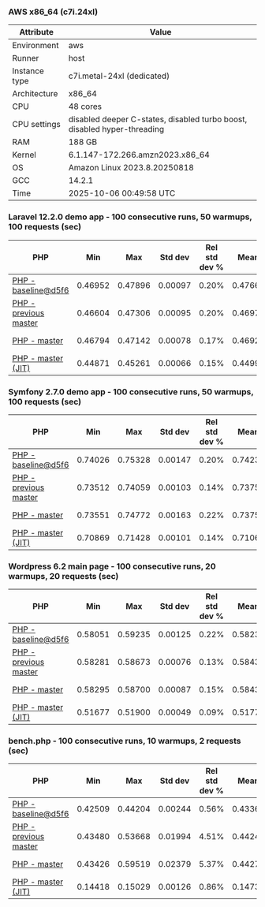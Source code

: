 ### AWS x86_64 (c7i.24xl)

|  Attribute    |     Value      |
|---------------|----------------|
| Environment   |aws|
| Runner        |host|
| Instance type |c7i.metal-24xl (dedicated)|
| Architecture  |x86_64
| CPU           |48 cores|
| CPU settings  |disabled deeper C-states, disabled turbo boost, disabled hyper-threading|
| RAM           |188 GB|
| Kernel        |6.1.147-172.266.amzn2023.x86_64|
| OS            |Amazon Linux 2023.8.20250818|
| GCC           |14.2.1|
| Time          |2025-10-06 00:49:58 UTC|

### Laravel 12.2.0 demo app - 100 consecutive runs, 50 warmups, 100 requests (sec)

|     PHP     |     Min     |     Max     |    Std dev   | Rel std dev % |  Mean  | Mean diff % |   Median   | Median diff % |   Skew  | P-value |  Instr count  |     Memory    |
|-------------|-------------|-------------|--------------|---------------|--------|-------------|------------|---------------|---------|---------|---------------|---------------|
|[PHP - baseline@d5f6](https://github.com/php/php-src/commit/d5f6e56610)|0.46952|0.47896|0.00097|0.20%|0.47663|0.00%|0.47662|0.00%|-3.726|0.999|180948595|43.67 MB|
|[PHP - previous master](https://github.com/php/php-src/commit/0c577c22c7)|0.46604|0.47306|0.00095|0.20%|0.46971|-1.45%|0.46956|-1.48%|0.764|0.000|176328084|44.31 MB|
|[PHP - master](https://github.com/php/php-src/commit/c39c880824)|0.46794|0.47142|0.00078|0.17%|0.46929|-1.54%|0.46912|-1.57%|0.762|0.000|176401395|44.31 MB|
|[PHP - master (JIT)](https://github.com/php/php-src/commit/c39c880824)|0.44871|0.45261|0.00066|0.15%|0.44990|-5.61%|0.44979|-5.63%|1.293|0.000|147884212|53.45 MB|

### Symfony 2.7.0 demo app - 100 consecutive runs, 50 warmups, 100 requests (sec)

|     PHP     |     Min     |     Max     |    Std dev   | Rel std dev % |  Mean  | Mean diff % |   Median   | Median diff % |   Skew  | P-value |  Instr count  |     Memory    |
|-------------|-------------|-------------|--------------|---------------|--------|-------------|------------|---------------|---------|---------|---------------|---------------|
|[PHP - baseline@d5f6](https://github.com/php/php-src/commit/d5f6e56610)|0.74026|0.75328|0.00147|0.20%|0.74234|0.00%|0.74217|0.00%|4.256|0.999|291620717|40.28 MB|
|[PHP - previous master](https://github.com/php/php-src/commit/0c577c22c7)|0.73512|0.74059|0.00103|0.14%|0.73754|-0.65%|0.73746|-0.64%|0.621|0.000|287354304|40.54 MB|
|[PHP - master](https://github.com/php/php-src/commit/c39c880824)|0.73551|0.74772|0.00163|0.22%|0.73750|-0.65%|0.73714|-0.68%|3.064|0.000|287353982|40.57 MB|
|[PHP - master (JIT)](https://github.com/php/php-src/commit/c39c880824)|0.70869|0.71428|0.00101|0.14%|0.71067|-4.27%|0.71051|-4.27%|0.777|0.000|267713604|47.85 MB|

### Wordpress 6.2 main page - 100 consecutive runs, 20 warmups, 20 requests (sec)

|     PHP     |     Min     |     Max     |    Std dev   | Rel std dev % |  Mean  | Mean diff % |   Median   | Median diff % |   Skew  | P-value |  Instr count  |     Memory    |
|-------------|-------------|-------------|--------------|---------------|--------|-------------|------------|---------------|---------|---------|---------------|---------------|
|[PHP - baseline@d5f6](https://github.com/php/php-src/commit/d5f6e56610)|0.58051|0.59235|0.00125|0.22%|0.58236|0.00%|0.58219|0.00%|5.315|0.999|1123342248|43.80 MB|
|[PHP - previous master](https://github.com/php/php-src/commit/0c577c22c7)|0.58281|0.58673|0.00076|0.13%|0.58431|0.33%|0.58422|0.35%|0.986|0.000|1120248120|44.14 MB|
|[PHP - master](https://github.com/php/php-src/commit/c39c880824)|0.58295|0.58700|0.00087|0.15%|0.58432|0.34%|0.58414|0.34%|0.993|0.000|1120252474|44.14 MB|
|[PHP - master (JIT)](https://github.com/php/php-src/commit/c39c880824)|0.51677|0.51900|0.00049|0.09%|0.51772|-11.10%|0.51767|-11.08%|0.316|0.000|866311006|61.55 MB|

### bench.php - 100 consecutive runs, 10 warmups, 2 requests (sec)

|     PHP     |     Min     |     Max     |    Std dev   | Rel std dev % |  Mean  | Mean diff % |   Median   | Median diff % |   Skew  | P-value |  Instr count  |     Memory    |
|-------------|-------------|-------------|--------------|---------------|--------|-------------|------------|---------------|---------|---------|---------------|---------------|
|[PHP - baseline@d5f6](https://github.com/php/php-src/commit/d5f6e56610)|0.42509|0.44204|0.00244|0.56%|0.43366|0.00%|0.43329|0.00%|0.516|0.999|2020638147|26.61 MB|
|[PHP - previous master](https://github.com/php/php-src/commit/0c577c22c7)|0.43480|0.53668|0.01994|4.51%|0.44248|2.03%|0.43766|1.01%|4.153|0.000|2020595137|27.03 MB|
|[PHP - master](https://github.com/php/php-src/commit/c39c880824)|0.43426|0.59519|0.02379|5.37%|0.44274|2.09%|0.43785|1.05%|5.028|0.000|2020594958|27.03 MB|
|[PHP - master (JIT)](https://github.com/php/php-src/commit/c39c880824)|0.14418|0.15029|0.00126|0.86%|0.14731|-66.03%|0.14736|-65.99%|0.103|0.000|536613125|27.81 MB|
